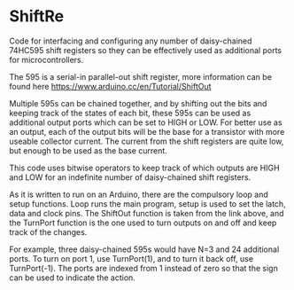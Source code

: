 # ShiftRe
Code for interfacing and configuring any number of daisy-chained 74HC595 shift registers so they can be effectively used as additional ports for microcontrollers.

The 595 is a serial-in parallel-out shift register, more information can be found here https://www.arduino.cc/en/Tutorial/ShiftOut

Multiple 595s can be chained together, and by shifting out the bits and keeping track of the states of each bit, these 595s can be used as additional output ports which can be set to HIGH or LOW. For better use as an output, each of the output bits will be the base for a transistor with more useable collector current. The current from the shift registers are quite low, but enough to be used as the base current. 

This code uses bitwise operators to keep track of which outputs are HIGH and LOW for an indefinite number of daisy-chained shift registers.

As it is written to run on an Arduino, there are the compulsory loop and setup functions. Loop runs the main program, setup is used to set the latch, data and clock pins. The ShiftOut function is taken from the link above, and the TurnPort function is the one used to turn outputs on and off and keep track of the changes.

For example, three daisy-chained 595s would have N=3 and 24 additional ports. To turn on port 1, use TurnPort(1), and to turn it back off, use TurnPort(-1). The ports are indexed from 1 instead of zero so that the sign can be used to indicate the action.
